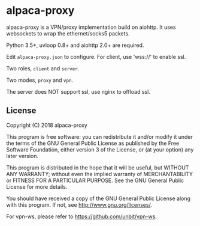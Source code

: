 alpaca-proxy
============

alpaca-proxy is a VPN/proxy implementation build on aiohttp. It uses websockets to
wrap the ethernet/socks5 packets.

Python 3.5+, uvloop 0.8+ and aiohttp 2.0+ are required.

Edit `alpaca-proxy.json` to configure. For client, use 'wss://' to enable ssl.

Two roles, `client` and `server`.

Two modes, `proxy` and `vpn`.

The server does NOT support ssl, use nginx to offload ssl.


License
-------

Copyright (C) 2018 alpaca-proxy

This program is free software: you can redistribute it and/or modify
it under the terms of the GNU General Public License as published by
the Free Software Foundation, either version 3 of the License, or
(at your option) any later version.

This program is distributed in the hope that it will be useful,
but WITHOUT ANY WARRANTY; without even the implied warranty of
MERCHANTABILITY or FITNESS FOR A PARTICULAR PURPOSE.  See the
GNU General Public License for more details.

You should have received a copy of the GNU General Public License
along with this program. If not, see <http://www.gnu.org/licenses/>.


For vpn-ws, please refer to <https://github.com/unbit/vpn-ws>.
